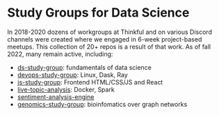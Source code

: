# Study Groups for Data Science

In 2018-2020 dozens of workgroups at Thinkful and on 
various Discord channels were created where we engaged in 6-week project-based meetups. 
This collection of 20+ repos is a result of that work. As of fall 2022,
many remain active, including:

- [ds-study-group](https://github.com/study-groups/ds-study-group): fundamentals of data science
- [devops-study-group](https://github.com/study-groups/devops-study-group): Linux, Dask, Ray
- [js-study-group](https://github.com/study-groups/js-study-group): Frontend HTML/CSS/JS and React
- [live-topic-analysis](https://github.com/study-groups/live-topic-analysis): Docker, Spark
- [sentiment-analysis-engine](https://gitlab.com/zoverlvx/sentiment-analysis-engine)
- [genomics-study-group](https://github.com/study-groups/genomics-study-group): bioinfomatics over graph networks
